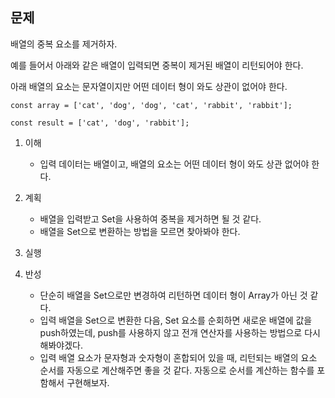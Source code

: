 ## 문제

배열의 중복 요소를 제거하자.

예를 들어서 아래와 같은 배열이 입력되면 중복이 제거된 배열이 리턴되어야 한다.

아래 배열의 요소는 문자열이지만 어떤 데이터 형이 와도 상관이 없어야 한다.

```
const array = ['cat', 'dog', 'dog', 'cat', 'rabbit', 'rabbit'];

const result = ['cat', 'dog', 'rabbit'];
```

1. 이해
    - 입력 데이터는 배열이고, 배열의 요소는 어떤 데이터 형이 와도 상관 없어야 한다.

2. 계획
    - 배열을 입력받고 Set을 사용하여 중복을 제거하면 될 것 같다.
    - 배열을 Set으로 변환하는 방법을 모르면 찾아봐야 한다.

3. 실행


4. 반성
    - 단순히 배열을 Set으로만 변경하여 리턴하면 데이터 형이 Array가 아닌 것 같다.
    - 입력 배열을 Set으로 변환한 다음, Set 요소를 순회하면 새로운 배열에 값을 push하였는데,
      push를 사용하지 않고 전개 연산자를 사용하는 방법으로 다시 해봐야겠다.
    - 입력 배열 요소가 문자형과 숫자형이 혼합되어 있을 때, 리턴되는 배열의 요소 순서를 자동으로 계산해주면 좋을 것 같다.
      자동으로 순서를 계산하는 함수를 포함해서 구현해보자.
